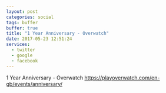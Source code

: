 ```yaml
---
layout: post
categories: social
tags: buffer
buffer: true
title: "1 Year Anniversary - Overwatch"
date: 2017-05-23 12:51:24
services: 
  - twitter
  - google
  - facebook
---
```

1 Year Anniversary - Overwatch <a class="url" href="https://playoverwatch.com/en-gb/events/anniversary/" rel="external nofollow" target="_blank">https://playoverwatch.com/en-gb/events/anniversary/</a>
